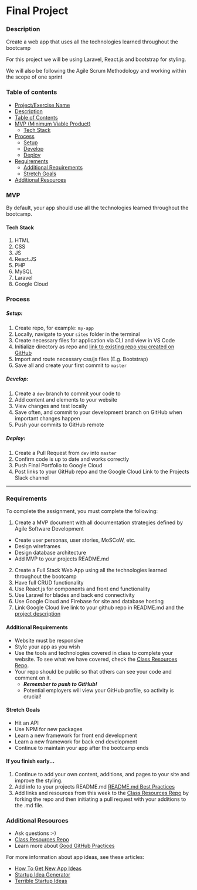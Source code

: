 # Final Project

### Description

Create a web app that uses all the technologies learned throughout the bootcamp

For this project we will be using Laravel, React.js and bootstrap for styling.

We will also be following the Agile Scrum Methodology and working within the scope of one sprint

### Table of contents

<!--ts-->

- [Project/Exercise Name](#Final-Project)
- [Description](#Description)
- [Table of Contents](#table-of-contents)
- [MVP (Minimum Viable Product)](#MVP)
  - [Tech Stack](#Tech-Stack)
- [Process](#process)
  - [Setup](#Setup)
  - [Develop](#Develop)
  - [Deploy](#Deploy)
- [Requirements](#Requirements)
  - [Additional Requirements](#Additional-Requirements)
  - [Stretch Goals](#Stretch-Goals)
- [Additional Resources](#Additional-Resources)
  <!--te-->

### MVP

By default, your app should use all the technologies learned throughout the bootcamp.

#### Tech Stack

1. HTML
2. CSS
3. JS
4. React.JS
5. PHP
6. MySQL
7. Laravel
8. Google Cloud

### Process

##### Setup:

1. Create repo, for example: `my-app`
2. Locally, navigate to your `sites` folder in the terminal
3. Create necessary files for application via CLI and view in VS Code
4. Initialize directory as repo and [link to existing repo you created on GitHub](https://help.github.com/en/articles/adding-an-existing-project-to-github-using-the-command-line)
5. Import and route necessary css/js files (E.g. Bootstrap)
6. Save all and create your first commit to `master`

##### Develop:

1. Create a `dev` branch to commit your code to
2. Add content and elements to your website
3. View changes and test locally
4. Save often, and commit to your development branch on GitHub when important changes happen
5. Push your commits to GitHub remote

##### Deploy:

1. Create a Pull Request from `dev` into `master`
2. Confirm code is up to date and works correctly
3. Push Final Portfolio to Google Cloud
4. Post links to your GitHub repo and the Google Cloud Link to the Projects Slack channel

---

### Requirements

To complete the assignment, you must complete the following:

1. Create a MVP document with all documentation strategies defined by Agile Software Development

- Create user personas, user stories, MoSCoW, etc.
- Design wireframes
- Design database architecture
- Add MVP to your projects README.md

2. Create a Full Stack Web App using all the technologies learned throughout the bootcamp
3. Have full CRUD functionality
4. Use React.js for components and front end functionality
5. Use Laravel for blades and back end connectivity
6. Use Google Cloud and Firebase for site and database hosting
7. Link Google Cloud live link to your github repo in README.md and the [project description](https://stackoverflow.com/questions/7757751/how-do-you-change-a-repository-description-on-github)

#### Additional Requirements

- Website must be responsive
- Style your app as you wish
- Use the tools and technologies covered in class to complete your website. To see what we have covered, check the [Class Resources Repo](https://github.com/bootcamp-students/Resources).
- Your repo should be public so that others can see your code and comment on it.
  - _**Remember to push to GitHub!**_
  - Potential employers will view your GitHub profile, so activity is crucial!

#### Stretch Goals

- Hit an API
- Use NPM for new packages
- Learn a new framework for front end development
- Learn a new framework for back end development
- Continue to maintain your app after the bootcamp ends

#### If you finish early...

1. Continue to add your own content, additions, and pages to your site and improve the styling.
2. Add info to your projects README.md [README.md Best Practices](https://gist.github.com/PurpleBooth/109311bb0361f32d87a2)
3. Add links and resources from this week to the [Class Resources Repo](https://github.com/bootcamp-students/Resources) by forking the repo and then initiating a pull request with your additions to the .md file.

### Additional Resources

- Ask questions :-)
- [Class Resources Repo](https://github.com/bootcamp-students/Resources)
- Learn more about [Good GitHub Practices](https://guides.github.com)

For more information about app ideas, see these articles:

- [How To Get New App Ideas](https://www.entrepreneur.com/article/278369)
- [Startup Idea Generator](https://www.kamogo.com/5)
- [Terrible Startup Ideas](https://www.redbull.com/nz-en/weirdest-worst-tech-startup-ideas)
